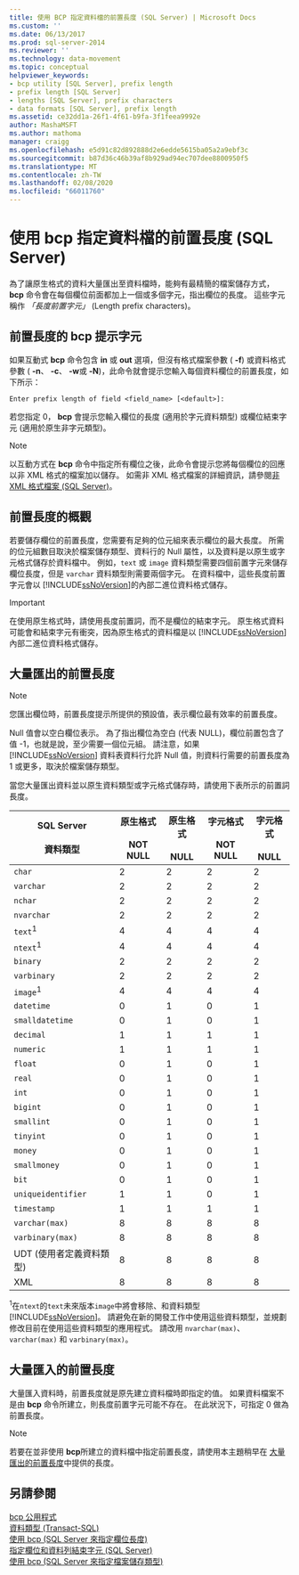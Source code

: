 ```yaml
---
title: 使用 BCP 指定資料檔的前置長度 (SQL Server) | Microsoft Docs
ms.custom: ''
ms.date: 06/13/2017
ms.prod: sql-server-2014
ms.reviewer: ''
ms.technology: data-movement
ms.topic: conceptual
helpviewer_keywords:
- bcp utility [SQL Server], prefix length
- prefix length [SQL Server]
- lengths [SQL Server], prefix characters
- data formats [SQL Server], prefix length
ms.assetid: ce32dd1a-26f1-4f61-b9fa-3f1feea9992e
author: MashaMSFT
ms.author: mathoma
manager: craigg
ms.openlocfilehash: e5d91c82d892888d2e6edde5615ba05a2a9ebf3c
ms.sourcegitcommit: b87d36c46b39af8b929ad94ec707dee8800950f5
ms.translationtype: MT
ms.contentlocale: zh-TW
ms.lasthandoff: 02/08/2020
ms.locfileid: "66011760"
---
```

# <a name="specify-prefix-length-in-data-files-by-using-bcp-sql-server"></a>使用 bcp 指定資料檔的前置長度 (SQL Server)
  為了讓原生格式的資料大量匯出至資料檔時，能夠有最精簡的檔案儲存方式， **bcp** 命令會在每個欄位前面都加上一個或多個字元，指出欄位的長度。 這些字元稱作 *「長度前置字元」* (Length prefix characters)。  
  
## <a name="the-bcp-prompt-for-prefix-length"></a>前置長度的 bcp 提示字元  
 如果互動式 **bcp** 命令包含 **in** 或 **out** 選項，但沒有格式檔案參數 ( **-f**) 或資料格式參數 ( **-n**、 **-c**、 **-w**或 **-N**)，此命令就會提示您輸入每個資料欄位的前置長度，如下所示：  
  
 `Enter prefix length of field <field_name> [<default>]:`  
  
 若您指定 0， **bcp** 會提示您輸入欄位的長度 (適用於字元資料類型) 或欄位結束字元 (適用於原生非字元類型)。  
  
> [!NOTE]  
>  以互動方式在 **bcp** 命令中指定所有欄位之後，此命令會提示您將每個欄位的回應以非 XML 格式的檔案加以儲存。 如需非 XML 格式檔案的詳細資訊，請參閱[非 XML 格式檔案 &#40;SQL Server&#41;](xml-format-files-sql-server.md)。  
  
## <a name="overview-of-prefix-length"></a>前置長度的概觀  
 若要儲存欄位的前置長度，您需要有足夠的位元組來表示欄位的最大長度。 所需的位元組數目取決於檔案儲存類型、資料行的 Null 屬性，以及資料是以原生或字元格式儲存於資料檔中。 例如，`text` 或 `image` 資料類型需要四個前置字元來儲存欄位長度，但是 `varchar` 資料類型則需要兩個字元。 在資料檔中，這些長度前置字元會以 [!INCLUDE[ssNoVersion](../../includes/ssnoversion-md.md)]的內部二進位資料格式儲存。  
  
> [!IMPORTANT]  
>  在使用原生格式時，請使用長度前置詞，而不是欄位的結束字元。 原生格式資料可能會和結束字元有衝突，因為原生格式的資料檔是以 [!INCLUDE[ssNoVersion](../../includes/ssnoversion-md.md)] 內部二進位資料格式儲存。  
  
##  <a name="PrefixLengthsExport"></a> 大量匯出的前置長度  
  
> [!NOTE]  
>  您匯出欄位時，前置長度提示所提供的預設值，表示欄位最有效率的前置長度。  
  
 Null 值會以空白欄位表示。 為了指出欄位為空白 (代表 NULL)，欄位前置包含了值 -1，也就是說，至少需要一個位元組。 請注意，如果 [!INCLUDE[ssNoVersion](../../includes/ssnoversion-md.md)] 資料表資料行允許 Null 值，則資料行需要的前置長度為 1 或更多，取決於檔案儲存類型。  
  
 當您大量匯出資料並以原生資料類型或字元格式儲存時，請使用下表所示的前置詞長度。  
  
|SQL Server<br /><br /> 資料類型|原生格式<br /><br /> NOT NULL|原生格式<br /><br /> NULL|字元格式<br /><br /> NOT NULL|字元格式<br /><br /> NULL|  
|------------------------------|--------------------------------|----------------------------|-----------------------------------|-------------------------------|  
|`char`|2|2|2|2|  
|`varchar`|2|2|2|2|  
|`nchar`|2|2|2|2|  
|`nvarchar`|2|2|2|2|  
|`text`<sup>1</sup>|4|4|4|4|  
|`ntext`<sup>1</sup>|4|4|4|4|  
|`binary`|2|2|2|2|  
|`varbinary`|2|2|2|2|  
|`image`<sup>1</sup>|4|4|4|4|  
|`datetime`|0|1|0|1|  
|`smalldatetime`|0|1|0|1|  
|`decimal`|1|1|1|1|  
|`numeric`|1|1|1|1|  
|`float`|0|1|0|1|  
|`real`|0|1|0|1|  
|`int`|0|1|0|1|  
|`bigint`|0|1|0|1|  
|`smallint`|0|1|0|1|  
|`tinyint`|0|1|0|1|  
|`money`|0|1|0|1|  
|`smallmoney`|0|1|0|1|  
|`bit`|0|1|0|1|  
|`uniqueidentifier`|1|1|0|1|  
|`timestamp`|1|1|1|1|  
|`varchar(max)`|8|8|8|8|  
|`varbinary(max)`|8|8|8|8|  
|UDT (使用者定義資料類型)|8|8|8|8|  
|XML|8|8|8|8|  
  
 <sup>1</sup>在`ntext`的`text`未來版本`image`中將會移除、和資料類型[!INCLUDE[ssNoVersion](../../includes/ssnoversion-md.md)]。 請避免在新的開發工作中使用這些資料類型，並規劃修改目前在使用這些資料類型的應用程式。 請改用 `nvarchar(max)`、`varchar(max)` 和 `varbinary(max)`。  
  
##  <a name="PrefixLengthsImport"></a>大量匯入的前置長度  
 大量匯入資料時，前置長度就是原先建立資料檔時即指定的值。 如果資料檔案不是由 **bcp** 命令所建立，則長度前置字元可能不存在。 在此狀況下，可指定 0 做為前置長度。  
  
> [!NOTE]  
>  若要在並非使用 **bcp**所建立的資料檔中指定前置長度，請使用本主題稍早在 [大量匯出的前置長度](#PrefixLengthsExport)中提供的長度。  
  
## <a name="see-also"></a>另請參閱  
 [bcp 公用程式](../../tools/bcp-utility.md)   
 [資料類型 &#40;Transact-SQL&#41;](/sql/t-sql/data-types/data-types-transact-sql)   
 [使用 bcp &#40;SQL Server 來指定欄位長度&#41;](specify-field-length-by-using-bcp-sql-server.md)   
 [指定欄位和資料列結束字元 &#40;SQL Server&#41;](specify-field-and-row-terminators-sql-server.md)   
 [使用 bcp &#40;SQL Server 來指定檔案儲存類型&#41;](specify-file-storage-type-by-using-bcp-sql-server.md)  
  
  
